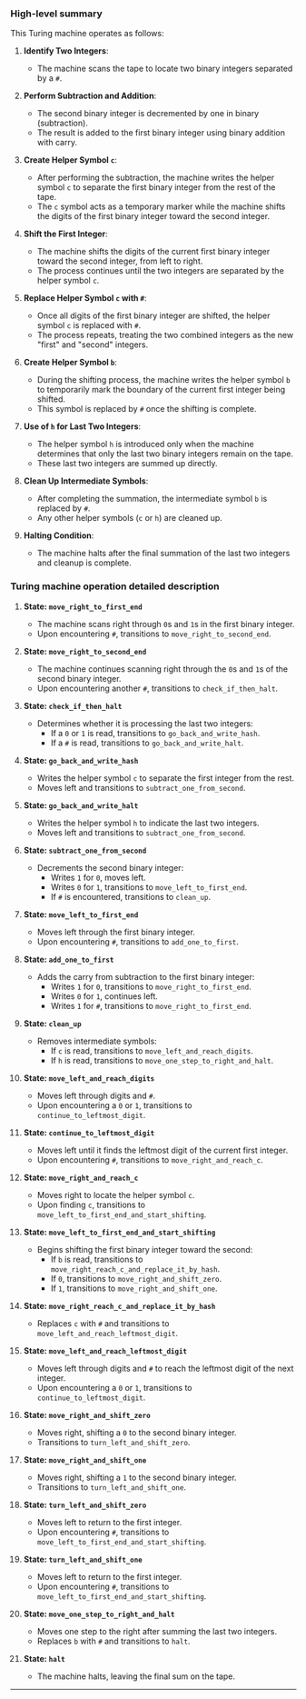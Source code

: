 ### **High-level summary**

This Turing machine operates as follows:

1. **Identify Two Integers**:
   - The machine scans the tape to locate two binary integers separated by a `#`.

2. **Perform Subtraction and Addition**:
   - The second binary integer is decremented by one in binary (subtraction).
   - The result is added to the first binary integer using binary addition with carry.

3. **Create Helper Symbol `c`**:
   - After performing the subtraction, the machine writes the helper symbol `c` to separate the first binary integer from the rest of the tape.
   - The `c` symbol acts as a temporary marker while the machine shifts the digits of the first binary integer toward the second integer.

4. **Shift the First Integer**:
   - The machine shifts the digits of the current first binary integer toward the second integer, from left to right.
   - The process continues until the two integers are separated by the helper symbol `c`.

5. **Replace Helper Symbol `c` with `#`**:
   - Once all digits of the first binary integer are shifted, the helper symbol `c` is replaced with `#`.
   - The process repeats, treating the two combined integers as the new "first" and "second" integers.

6. **Create Helper Symbol `b`**:
   - During the shifting process, the machine writes the helper symbol `b` to temporarily mark the boundary of the current first integer being shifted.
   - This symbol is replaced by `#` once the shifting is complete.

7. **Use of `h` for Last Two Integers**:
   - The helper symbol `h` is introduced only when the machine determines that only the last two binary integers remain on the tape.
   - These last two integers are summed up directly.

8. **Clean Up Intermediate Symbols**:
   - After completing the summation, the intermediate symbol `b` is replaced by `#`.
   - Any other helper symbols (`c` or `h`) are cleaned up.

9. **Halting Condition**:
   - The machine halts after the final summation of the last two integers and cleanup is complete.


### **Turing machine operation detailed description**

1. **State: `move_right_to_first_end`**
   - The machine scans right through `0`s and `1`s in the first binary integer.
   - Upon encountering `#`, transitions to `move_right_to_second_end`.

2. **State: `move_right_to_second_end`**
   - The machine continues scanning right through the `0`s and `1`s of the second binary integer.
   - Upon encountering another `#`, transitions to `check_if_then_halt`.

3. **State: `check_if_then_halt`**
   - Determines whether it is processing the last two integers:
     - If a `0` or `1` is read, transitions to `go_back_and_write_hash`.
     - If a `#` is read, transitions to `go_back_and_write_halt`.

4. **State: `go_back_and_write_hash`**
   - Writes the helper symbol `c` to separate the first integer from the rest.
   - Moves left and transitions to `subtract_one_from_second`.

5. **State: `go_back_and_write_halt`**
   - Writes the helper symbol `h` to indicate the last two integers.
   - Moves left and transitions to `subtract_one_from_second`.

6. **State: `subtract_one_from_second`**
   - Decrements the second binary integer:
     - Writes `1` for `0`, moves left.
     - Writes `0` for `1`, transitions to `move_left_to_first_end`.
     - If `#` is encountered, transitions to `clean_up`.

7. **State: `move_left_to_first_end`**
   - Moves left through the first binary integer.
   - Upon encountering `#`, transitions to `add_one_to_first`.

8. **State: `add_one_to_first`**
   - Adds the carry from subtraction to the first binary integer:
     - Writes `1` for `0`, transitions to `move_right_to_first_end`.
     - Writes `0` for `1`, continues left.
     - Writes `1` for `#`, transitions to `move_right_to_first_end`.

9. **State: `clean_up`**
   - Removes intermediate symbols:
     - If `c` is read, transitions to `move_left_and_reach_digits`.
     - If `h` is read, transitions to `move_one_step_to_right_and_halt`.

10. **State: `move_left_and_reach_digits`**
    - Moves left through digits and `#`.
    - Upon encountering a `0` or `1`, transitions to `continue_to_leftmost_digit`.

11. **State: `continue_to_leftmost_digit`**
    - Moves left until it finds the leftmost digit of the current first integer.
    - Upon encountering `#`, transitions to `move_right_and_reach_c`.

12. **State: `move_right_and_reach_c`**
    - Moves right to locate the helper symbol `c`.
    - Upon finding `c`, transitions to `move_left_to_first_end_and_start_shifting`.

13. **State: `move_left_to_first_end_and_start_shifting`**
    - Begins shifting the first binary integer toward the second:
      - If `b` is read, transitions to `move_right_reach_c_and_replace_it_by_hash`.
      - If `0`, transitions to `move_right_and_shift_zero`.
      - If `1`, transitions to `move_right_and_shift_one`.

14. **State: `move_right_reach_c_and_replace_it_by_hash`**
    - Replaces `c` with `#` and transitions to `move_left_and_reach_leftmost_digit`.

15. **State: `move_left_and_reach_leftmost_digit`**
    - Moves left through digits and `#` to reach the leftmost digit of the next integer.
    - Upon encountering a `0` or `1`, transitions to `continue_to_leftmost_digit`.

16. **State: `move_right_and_shift_zero`**
    - Moves right, shifting a `0` to the second binary integer.
    - Transitions to `turn_left_and_shift_zero`.

17. **State: `move_right_and_shift_one`**
    - Moves right, shifting a `1` to the second binary integer.
    - Transitions to `turn_left_and_shift_one`.

18. **State: `turn_left_and_shift_zero`**
    - Moves left to return to the first integer.
    - Upon encountering `#`, transitions to `move_left_to_first_end_and_start_shifting`.

19. **State: `turn_left_and_shift_one`**
    - Moves left to return to the first integer.
    - Upon encountering `#`, transitions to `move_left_to_first_end_and_start_shifting`.

20. **State: `move_one_step_to_right_and_halt`**
    - Moves one step to the right after summing the last two integers.
    - Replaces `b` with `#` and transitions to `halt`.

21. **State: `halt`**
    - The machine halts, leaving the final sum on the tape.

---

